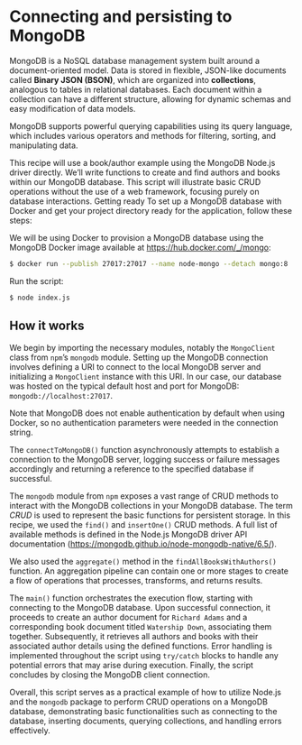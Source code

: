 # Connecting and persisting to MongoDB

MongoDB is a NoSQL database management system built around a document-oriented model. Data
is stored in flexible, JSON-like documents called **Binary JSON (BSON)**, which are organized into
**collections**, analogous to tables in relational databases. Each document within a collection can have
a different structure, allowing for dynamic schemas and easy modification of data models.

MongoDB supports powerful querying capabilities using its query language, which includes various
operators and methods for filtering, sorting, and manipulating data.

This recipe will use a book/author example using the MongoDB Node.js driver directly. We’ll write
functions to create and find authors and books within our MongoDB database. This script will illustrate
basic CRUD operations without the use of a web framework, focusing purely on database interactions.
Getting ready
To set up a MongoDB database with Docker and get your project directory ready for the application,
follow these steps:

We will be using Docker to provision a MongoDB database using the MongoDB Docker image available at <https://hub.docker.com/_/mongo>:

```Bash
$ docker run --publish 27017:27017 --name node-mongo --detach mongo:8
```

Run the script:

```Bash
$ node index.js
```

## How it works

We begin by importing the necessary modules, notably the `MongoClient` class from
`npm`’s `mongodb` module. Setting up the MongoDB connection involves defining a URI to connect
to the local MongoDB server and initializing a `MongoClient` instance with this URI. In our
case, our database was hosted on the typical default host and port for MongoDB: `mongodb://localhost:27017`.

Note that MongoDB does not enable authentication by default when using Docker, so no authentication
parameters were needed in the connection string.

The `connectToMongoDB()` function asynchronously attempts to establish a connection to the
MongoDB server, logging success or failure messages accordingly and returning a reference to the
specified database if successful.

The `mongodb` module from `npm` exposes a vast range of CRUD methods to interact with the MongoDB
collections in your MongoDB database. The term _CRUD_ is used to represent the basic functions for
persistent storage. In this recipe, we used the `find()` and `insertOne()` CRUD methods. A full
list of available methods is defined in the Node.js MongoDB driver API documentation
(<https://mongodb.github.io/node-mongodb-native/6.5/>).

We also used the `aggregate()` method in the `findAllBooksWithAuthors()` function.
An aggregation pipeline can contain one or more stages to create a flow of operations that processes,
transforms, and returns results.

The `main()` function orchestrates the execution flow, starting with connecting to the MongoDB database.
Upon successful connection, it proceeds to create an author document for `Richard Adams` and a
corresponding book document titled `Watership Down`, associating them together. Subsequently, it
retrieves all authors and books with their associated author details using the defined functions. Error
handling is implemented throughout the script using `try/catch` blocks to handle any potential errors
that may arise during execution. Finally, the script concludes by closing the MongoDB client connection.

Overall, this script serves as a practical example of how to utilize Node.js and the `mongodb` package
to perform CRUD operations on a MongoDB database, demonstrating basic functionalities such as
connecting to the database, inserting documents, querying collections, and handling errors effectively.
